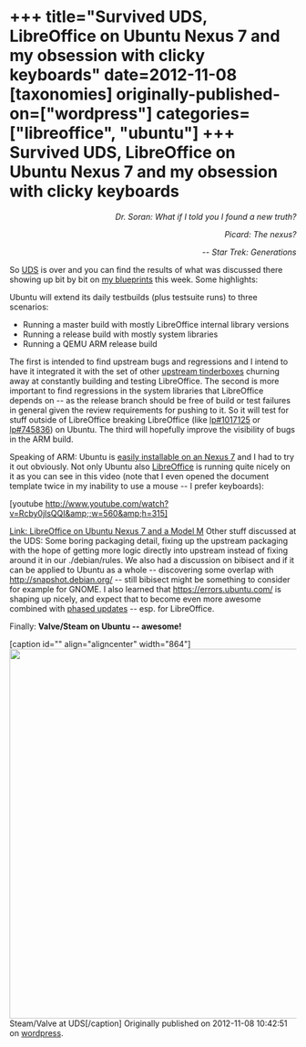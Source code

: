 +++
title="Survived UDS, LibreOffice on Ubuntu Nexus 7 and my obsession with clicky keyboards"
date=2012-11-08
[taxonomies]
originally-published-on=["wordpress"]
categories=["libreoffice", "ubuntu"]
+++
Survived UDS, LibreOffice on Ubuntu Nexus 7 and my obsession with clicky keyboards
==================================================================================

<p style="text-align:right;"><em><em>Dr. Soran: What if I told you I found a new truth?</em></em></p>
<p style="text-align:right;"><em>Picard: The nexus?</em></p>
<p style="text-align:right;"><em>-- Star Trek: Generations</em></p>
<p style="text-align:left;">So <a href="http://uds.ubuntu.com/">UDS</a> is over and you can find the results of what was discussed there showing up bit by bit on <a href="https://blueprints.launchpad.net/~bjoern-michaelsen">my blueprints</a> this week. Some highlights:</p>
<p style="text-align:left;">Ubuntu will extend its daily testbuilds (plus testsuite runs) to three scenarios:</p>

<ul>
	<li>Running a master build with mostly LibreOffice internal library versions</li>
	<li>Running a release build with mostly system libraries</li>
	<li>Running a QEMU ARM release build</li>
</ul>
The first is intended to find upstream bugs and regressions and I intend to have it integrated it with the set of other <a href="http://tinderbox.libreoffice.org/MASTER/status.html">upstream tinderboxes</a> churning away at constantly building and testing LibreOffice. The second is more important to find regressions in the system libraries that LibreOffice depends on -- as the release branch should be free of build or test failures in general given the review requirements for pushing to it. So it will test for stuff outside of LibreOffice breaking LibreOffice (like <a href="https://bugs.launchpad.net/ubuntu/+bug/1017125">lp#1017125</a> or <a href="https://bugs.launchpad.net/ubuntu/+bug/745836">lp#745836</a>) on Ubuntu. The third will hopefully improve the visibility of bugs in the ARM build.

Speaking of ARM: Ubuntu is <a href="https://wiki.ubuntu.com/Nexus7/Installation">easily installable on an Nexus 7</a> and I had to try it out obviously. Not only Ubuntu also <a href="https://www.libreoffice.org/">LibreOffice</a> is running quite nicely on it as you can see in this video (note that I even opened the document template twice in my inability to use a mouse -- I prefer keyboards):

[youtube http://www.youtube.com/watch?v=Rcby0jlsQQI&amp;;w=560&amp;h=315]

<a title="Link: LibreOffice on Ubuntu Nexus 7 and a Model M" href="http://www.youtube.com/watch?feature=player_embedded&amp;v=Rcby0jlsQQI">Link: LibreOffice on Ubuntu Nexus 7 and a Model M</a>
Other stuff discussed at the UDS: Some boring packaging detail, fixing up the upstream packaging with the hope of getting more logic directly into upstream instead of fixing around it in our ./debian/rules. We also had a discussion on bibisect and if it can be applied to Ubuntu as a whole -- discovering some overlap with <a href="http://snapshot.debian.org/">http://snapshot.debian.org/</a> -- still bibisect might be something to consider for example for GNOME.
I also learned that <a href="https://errors.ubuntu.com/">https://errors.ubuntu.com/</a> is shaping up nicely, and expect that to become even more awesome combined with <a href="https://wiki.ubuntu.com/PhasedUpdates">phased updates</a> -- esp. for LibreOffice.

Finally: <strong>Valve/Steam on Ubuntu -- awesome!</strong>

[caption id="" align="aligncenter" width="864"]<img title="Steam/Valve on Ubuntu" alt="" src="https://lh3.googleusercontent.com/-svMSo1fjdBY/UI6G0skuHnI/AAAAAAAAAg4/JhJE_69PqXA/s864/20121029_141544.jpg" height="648" width="864" /> Steam/Valve at UDS[/caption]
Originally published on 2012-11-08 10:42:51 on [wordpress](https://skyfromme.wordpress.com/2012/11/08/survived-uds-libreoffice-on-ubuntu-nexus-7-and-my-obsession-with-clicky-keyboards/).
